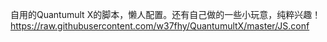 自用的Quantumult X的脚本，懒人配置。还有自己做的一些小玩意，纯粹兴趣！
https://raw.githubusercontent.com/w37fhy/QuantumultX/master/JS.conf
